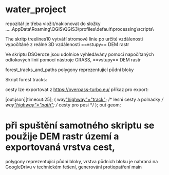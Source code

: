 # water_project
repozitář je třeba vložit/naklonovat do složky 
.....AppData\Roaming\QGIS\QGIS3\profiles\default\processing\scripts\

The skritp treelines10 vytváří stromové linie po určité vzdálenosti vypočítáné z reálné 3D vzdálenosti 
==vstupy==
DEM rastr


Ve skriptu DSOeroze jsou udolnice vyhledávány pomocí napočítaných odtokových linií pomocí nástroje GRASS, 
==vstupy==
DEM rastr

forest_tracks_and_paths
polygony reprezentující půdní bloky


Skript forest tracks: 

cesty lze exportovat z  https://overpass-turbo.eu/
příkaz pro export: 

[out:json][timeout:25];
(
  way["highway"="track"]({{bbox}}); /* lesni cesty a polnacky */
  way["highway"="path"]({{bbox}}); /* cesty pro pesi */
);
out geom;

při spuštění samotného skriptu se použije DEM rastr území a exportovaná vrstva cest, 
=======
polygony reprezentující půdní bloky, vrstva půdních bloku je nahraná na GoogleDrivu v technickém řešení, generování protiopatření 
 main
